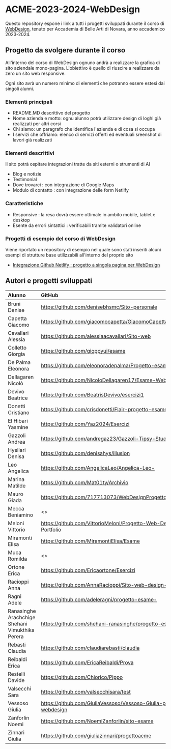 # ACME-2023-2024-WebDesign

Questo repository espone i link a tutti i progetti sviluppati durante il corso di [WebDesign](https://github.com/matteobaccan/CorsoWebDesign), tenuto per Accademia di Belle Arti di Novara, anno accademico 2023-2024.

## Progetto da svolgere durante il corso

All'interno del corso di WebDesign ognuno andrà a realizzare la grafica di sito aziendale mono-pagina.
L'obiettivo è quello di riuscire a realizzare da zero un sito web responsive.

Ogni sito avrà un numero minimo di elementi che potranno essere estesi dai singoli alunni.

### Elementi principali

- README.MD descrittivo del progetto
- Nome azienda e motto: ognu alunno potrà utilizzare design di loghi già realizzati per altri corsi
- Chi siamo: un paragrafo che identifica l'azienda e di cosa si occupa
- I servizi che offriamo: elenco di servizi offerti ed eventuali sreenshot di lavori già realizzati

### Elementi descrittivi

Il sito potrà ospitare integrazioni tratte da siti esterni o strumenti di AI

- Blog e notizie
- Testimonial
- Dove trovarci : con integrazione di Google Maps
- Modulo di contatto : con integrazione delle form Netlify

### Caratteristiche

- Responsive : la resa dovrà essere ottimale in ambito mobile, tablet e desktop
- Esente da errori sintattici : verificabili tramite validatori online

### Progetti di esempio del corso di WebDesign

Viene riportato un repository di esempio nel quale sono stati inseriti alcuni esempi di strutture base utilizzabili all'interno del proprio sito

- [Integrazione Github Netlify : progetto a singola pagina per WebDesign](https://github.com/matteobaccan/github-netlify-boilerplate)

## Autori e progetti sviluppati

| Alunno | GitHub | Netlify | Slide |
|:------|:------------|:-|:-|
|Bruni Denise| <https://github.com/denisebhsmc/Sito-personale> | <https://denisebrunigraphics.netlify.app/> |
|Capetta Giacomo| <https://github.com/giacomocapetta/GiacomoCapettaPortfolio> | <https://giacomocapetta.netlify.app/> |
|Cavallari Alessia| <https://github.com/alessiaacavallari/Sito-web> | <https://splendorous-pixie-122546.netlify.app/> |
|Colletto Giorgia| <https://github.com/gioppyui/esame> | <https://giopgraphicsportfolio.netlify.app/> |
|De Palma Eleonora| <https://github.com/eleonoradepalma/Progetto-esame> | <https://erikasorbello.netlify.app/> |
|Dellagaren Nicolò| <https://github.com/NicoloDellagaren17/Esame-Web-design> | <https://biobeat3d.netlify.app/> |
|Devivo Beatrice| <https://github.com/BeatrisDevivo/esercizi1> | <https://legendary-wisp-c78ce4.netlify.app/> |
|Donetti Cristiano| <https://github.com/crisdonetti/Flair-progetto-esame> | <https://flairbrand.netlify.app/> |
|El Hibari Yasmine| <https://github.com/Yaz2024/Esercizi> | <https://velvety-halva-c5080f.netlify.app/> |
|Gazzoli Andrea| <https://github.com/andregaz23/Gazzoli-Tipsy-Studio> | <https://main--tipsystudio.netlify.app/> |
|Hysllari Denisa| <https://github.com/denisahys/illusion> | <https://illusionhd.netlify.app/> |
|Leo Angelica| <https://github.com/AngelicaLeo/Angelica-Leo-> | <https://meek-kleicha-a1e897.netlify.app/> |
|Marina Matilde| <https://github.com/Mat01ty/Archivio> | <https://chipper-semifreddo-0743e1.netlify.app/> |
|Mauro Giada| <https://github.com/717713073/WebDesignProgetto> | <https://giadamauroportfolio.netlify.app/> |
|Mecca Beniamino| <> | <> |
|Meloni Vittorio| <https://github.com/VittorioMeloni/Progetto-Web-Design-Portfolio> | <https://vittorio-portfolio.netlify.app/> |
|Miramonti Elisa| <https://github.com/MiramontiElisa/Esame> | <https://cheerful-lolly-9b7b25.netlify.app/> |
|Muca Romilda| <> | <> |
|Ortone Erica| <https://github.com/Ericaortone/Esercizi> | <https://esmenyperteeperiltuofuturo.netlify.app/> |
|Racioppi Anna| <https://github.com/AnnaRacioppi/Sito-web-design-> | <> |
|Ragni Adele| <https://github.com/adeleragni/progetto-esame-> | <https://riami.netlify.app/> |
|Ranasinghe Arachchige Shehani Vimukthika Perera| <https://github.com/shehani-ranasinghe/progetto-esame> | <https://i-conic.netlify.app/> |
|Rebasti Claudia| <https://github.com/claudiarebasti/claudia> | <https://claudia-mu.vercel.app/> |
|Reibaldi Erica| <https://github.com/EricaReibaldi/Prova> | <https://ericareibaldiportfolio.netlify.app/> |
|Restelli Davide| <https://github.com/Chiorico/Pippo> | <> |
|Valsecchi Sara| <https://github.com/valsecchisara/test> | <https://ilmondodeitessuti.netlify.app/> |
|Vessoso Giulia| <https://github.com/GiuliaVessoso/Vessoso-Giulia-progetto-webdesign> | <https://zephyr-agenziaviaggi.netlify.app/> |
|Zanforlin Noemi| <https://github.com/NoemiZanforlin/sito-esame> | <https://fairytaleweddings-noemizanforlin.netlify.app/> |
|Zinnari Giulia| <https://github.com/giuliazinnari/progettoacme> | <https://giuliazinnari-brandidentity.netlify.app/> |

